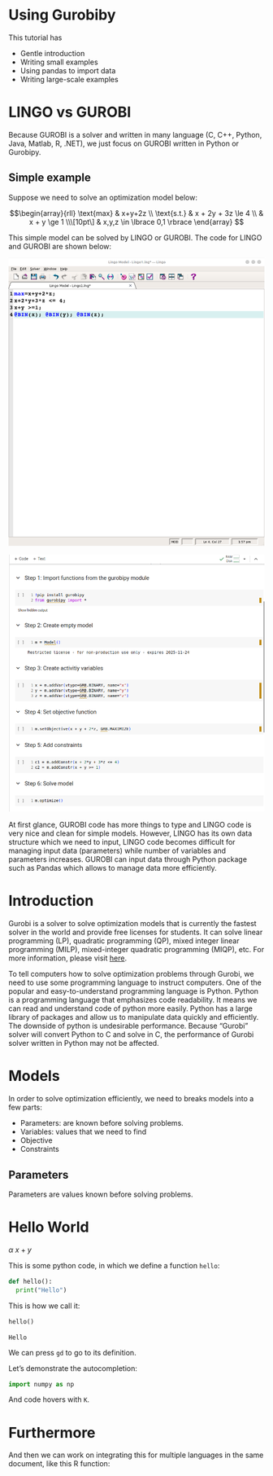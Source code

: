 # Using Gurobiby

This tutorial has

<!-- * Introduction -->
<!-- * Models -->
<!-- * Gurobipy syntax -->
<!-- * Examples -->
<!-- * Advance topics -->

-   Gentle introduction
-   Writing small examples
-   Using pandas to import data
-   Writing large-scale examples

# LINGO vs GUROBI

Because GUROBI is a solver and written in many language (C, C++, Python,
Java, Matlab, R, .NET), we just focus on GUROBI written in Python or
Gurobipy.

## Simple example

Suppose we need to solve an optimization model below:

$$\begin{array}{rll}
 \text{max} & x+y+2z \\
 \text{s.t.} & x + 2y + 3z \le 4 \\
 & x + y \ge 1 \\\[10pt\]
 & x,y,z \in \lbrace 0,1 \rbrace
\end{array}
$$

This simple model can be solved by LINGO or GUROBI. The code for LINGO
and GUROBI are shown below:

![LINGO](./LINGO1.png)

![GUROBI witten in Python](./GUROBI.png)

At first glance, GUROBI code has more things to type and LINGO code is
very nice and clean for simple models. However, LINGO has its own data
structure which we need to input, LINGO code becomes difficult for
managing input data (parameters) while number of variables and
parameters increases. GUROBI can input data through Python package such
as Pandas which allows to manage data more efficiently.

# Introduction

Gurobi is a solver to solve optimization models that is currently the
fastest solver in the world and provide free licenses for students. It
can solve linear programming (LP), quadratic programming (QP), mixed
integer linear programming (MILP), mixed-integer quadratic programming
(MIQP), etc. For more information, please visit
[here](https://en.wikipedia.org/wiki/Gurobi_Optimizer).

To tell computers how to solve optimization problems through Gurobi, we
need to use some programming language to instruct computers. One of the
popular and easy-to-understand programming language is Python. Python is
a programming language that emphasizes code readability. It means we can
read and understand code of python more easily. Python has a large
library of packages and allow us to manipulate data quickly and
efficiently. The downside of python is undesirable performance. Because
“Gurobi” solver will convert Python to C and solve in C, the performance
of Gurobi solver written in Python may not be affected.

# Models

In order to solve optimization efficiently, we need to breaks models
into a few parts:

-   Parameters: are known before solving problems.
-   Variables: values that we need to find
-   Objective
-   Constraints

## Parameters

Parameters are values known before solving problems.

# Hello World

*α* *x* + *y*

This is some python code, in which we define a function `hello`:

``` python
def hello():
  print("Hello")
```

This is how we call it:

``` python
hello()
```

    Hello

We can press `gd` to go to its definition.

Let’s demonstrate the autocompletion:

``` python
import numpy as np
```

And code hovers with `K`.

# Furthermore

And then we can work on integrating this for multiple languages in the
same document, like this R function:

